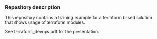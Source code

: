 ### Repository description
This repository contains a training example for 
a terraform based solution that shows usage 
of terraform modules.


See terraform_devops.pdf for the presentation.

